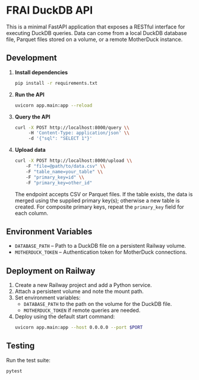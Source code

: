 # FRAI DuckDB API

This is a minimal FastAPI application that exposes a RESTful interface for executing DuckDB queries. Data can come from a local DuckDB database file, Parquet files stored on a volume, or a remote MotherDuck instance.

## Development

1. **Install dependencies**
   ```bash
   pip install -r requirements.txt
   ```
2. **Run the API**
   ```bash
   uvicorn app.main:app --reload
   ```
3. **Query the API**
   ```bash
   curl -X POST http://localhost:8000/query \\
        -H 'Content-Type: application/json' \\
        -d '{"sql": "SELECT 1"}'
   ```

4. **Upload data**
   ```bash
   curl -X POST http://localhost:8000/upload \\
       -F "file=@path/to/data.csv" \\
       -F "table_name=your_table" \\
       -F "primary_key=id" \\
       -F "primary_key=other_id"
   ```
   The endpoint accepts CSV or Parquet files. If the table exists, the data
   is merged using the supplied primary key(s); otherwise a new table is created.
   For composite primary keys, repeat the `primary_key` field for each column.

## Environment Variables

- `DATABASE_PATH` – Path to a DuckDB file on a persistent Railway volume.
- `MOTHERDUCK_TOKEN` – Authentication token for MotherDuck connections.

## Deployment on Railway

1. Create a new Railway project and add a Python service.
2. Attach a persistent volume and note the mount path.
3. Set environment variables:
   - `DATABASE_PATH` to the path on the volume for the DuckDB file.
   - `MOTHERDUCK_TOKEN` if remote queries are needed.
4. Deploy using the default start command:
   ```bash
   uvicorn app.main:app --host 0.0.0.0 --port $PORT
   ```

## Testing

Run the test suite:
```bash
pytest
```
